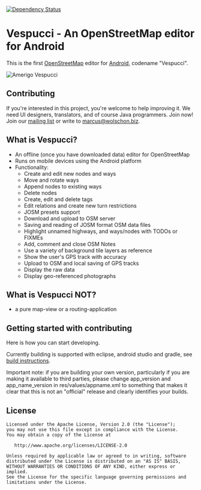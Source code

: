 [![Dependency Status](https://www.versioneye.com/user/projects/58b9f4f501b5b7003d62093f/badge.svg)](https://www.versioneye.com/user/projects/58b9f4f501b5b7003d62093f)

# Vespucci - An OpenStreetMap editor for Android

This is the first [OpenStreetMap][openstreetmap] editor for
[Android][android], codename "Vespucci".


![Amerigo Vespucci](http://vespucci.io/180px-Amerigo_Vespucci.jpg "Amerigo Vespucci")


## Contributing

If you're interested in this project, you're welcome to help improving it. We
need UI designers, translators, and of course Java programmers. Join now! Join
our [mailing list][mailinglist] or write to marcus@wolschon.biz.


## What is Vespucci?

* An offline (once you have downloaded data) editor for OpenStreetMap
* Runs on mobile devices using the Android platform
* Functionality:
    * Create and edit new nodes and ways
    * Move and rotate ways
    * Append nodes to existing ways
    * Delete nodes
    * Create, edit and delete tags
    * Edit relations and create new turn restrictions
    * JOSM presets support
    * Download and upload to OSM server
    * Saving and reading of JOSM format OSM data files
    * Highlight unnamed highways, and ways/nodes with TODOs or FIXMEs
    * Add, comment and close OSM Notes
    * Use a variety of background tile layers as reference
    * Show the user's GPS track with accuracy
    * Upload to OSM and local saving of GPS tracks
    * Display the raw data
    * Display geo-referenced photographs


## What is Vespucci NOT?

* a pure map-view or a routing-application

## Getting started with contributing

Here is how you can start developing. 

Currently building is supported with eclipse, android studio and gradle, see [build instructions](BUILDING.md). 

Important note: if you are building your own version, particularly if you are making it available to third parties, please change app_version and app_name_version in res/values/appname.xml to something that makes it clear that this is not an "official" release and clearly identifies your builds. 

## License

    Licensed under the Apache License, Version 2.0 (the "License");
    you may not use this file except in compliance with the License.
    You may obtain a copy of the License at

       http://www.apache.org/licenses/LICENSE-2.0

    Unless required by applicable law or agreed to in writing, software
    distributed under the License is distributed on an "AS IS" BASIS,
    WITHOUT WARRANTIES OR CONDITIONS OF ANY KIND, either express or implied.
    See the License for the specific language governing permissions and
    limitations under the License.


[openstreetmap]: http://www.openstreetmap.org
[android]: http://developer.android.com
[mailinglist]: http://groups.google.de/group/osmeditor4android
[josm]: http://wiki.openstreetmap.org/wiki/JOSM

